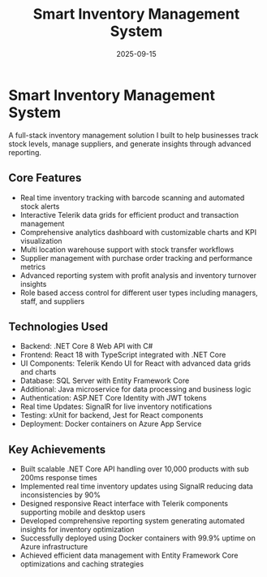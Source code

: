 ﻿---
layout: project
title: 'Smart Inventory Management System'
caption: A full-stack inventory management solution with real time tracking and advanced analytics.
description: >
  A comprehensive web application I developed using .NET Core and React to help businesses 
  streamline inventory operations with real-time tracking, automated alerts, and detailed 
  reporting across multiple locations.
date: 2025-09-15
image: 
  path: /assets/img/projects/inventory-system.png
accent_color: '#512bd4'
accent_image:
  background: '#2d1b69'
theme_color: '#2d1b69'
sitemap: false
---

# Smart Inventory Management System
A full-stack inventory management solution I built to help businesses track stock levels, manage suppliers, and generate insights through advanced reporting.

## Core Features
- Real time inventory tracking with barcode scanning and automated stock alerts
- Interactive Telerik data grids for efficient product and transaction management
- Comprehensive analytics dashboard with customizable charts and KPI visualization
- Multi location warehouse support with stock transfer workflows
- Supplier management with purchase order tracking and performance metrics
- Advanced reporting system with profit analysis and inventory turnover insights
- Role based access control for different user types including managers, staff, and suppliers

## Technologies Used
- Backend: .NET Core 8 Web API with C#
- Frontend: React 18 with TypeScript integrated with .NET Core
- UI Components: Telerik Kendo UI for React with advanced data grids and charts
- Database: SQL Server with Entity Framework Core
- Additional: Java microservice for data processing and business logic
- Authentication: ASP.NET Core Identity with JWT tokens
- Real time Updates: SignalR for live inventory notifications
- Testing: xUnit for backend, Jest for React components
- Deployment: Docker containers on Azure App Service

## Key Achievements
- Built scalable .NET Core API handling over 10,000 products with sub 200ms response times
- Implemented real time inventory updates using SignalR reducing data inconsistencies by 90%
- Designed responsive React interface with Telerik components supporting mobile and desktop users
- Developed comprehensive reporting system generating automated insights for inventory optimization
- Successfully deployed using Docker containers with 99.9% uptime on Azure infrastructure
- Achieved efficient data management with Entity Framework Core optimizations and caching strategies